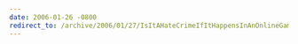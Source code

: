 ```yaml
---
date: 2006-01-26 -0800
redirect_to: /archive/2006/01/27/IsItAHateCrimeIfItHappensInAnOnlineGame.aspx/
---
```

